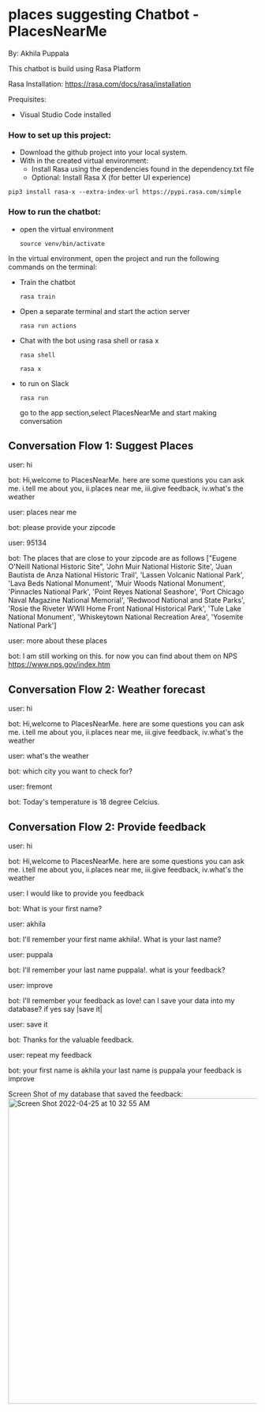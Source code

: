 # places suggesting Chatbot - PlacesNearMe
By: Akhila Puppala

This chatbot is build using Rasa Platform

Rasa Installation:
https://rasa.com/docs/rasa/installation

Prequisites: 
* Visual Studio Code installed

### **How to set up this project:**
* Download the github project into your local system. 
* With in the created virtual environment:
  * Install Rasa using the dependencies found in the dependency.txt file
  * Optional: Install Rasa X (for better UI experience)
 ```
 pip3 install rasa-x --extra-index-url https://pypi.rasa.com/simple
 ```

### **How to run the chatbot:**
* open the virtual environment
  ```
  source venv/bin/activate
  ```
In the virtual environment, open the project and run the following commands on the terminal:
* Train the chatbot
  ```
  rasa train
  ```
* Open a separate terminal and start the action server
  ```
  rasa run actions
  ```
* Chat with the bot using rasa shell or rasa x
  ```
  rasa shell
  ```
  ```
  rasa x
  ```
* to run on Slack 
   ```
  rasa run
  ```
  go to the app section,select PlacesNearMe and start making conversation
 
 ## Conversation Flow 1: Suggest Places
 user: hi
 
 bot: Hi,welcome to PlacesNearMe. here are some questions you can ask me. i.tell me about you, ii.places near me, iii.give feedback, iv.what's the weather
 
 user: places near me
 
 bot: please provide your zipcode
 
 user: 95134
 
 bot: The places that are close to your zipcode are as follows ["Eugene O'Neill National Historic Site", 'John Muir National Historic Site', 'Juan Bautista de Anza National Historic Trail', 'Lassen Volcanic National Park', 'Lava Beds National Monument', 'Muir Woods National Monument', 'Pinnacles National Park', 'Point Reyes National Seashore', 'Port Chicago Naval Magazine National Memorial', 'Redwood National and State Parks', 'Rosie the Riveter WWII Home Front National Historical Park', 'Tule Lake National Monument', 'Whiskeytown National Recreation Area', 'Yosemite National Park']
 
 user: more about these places
 
 bot: I am still working on this. for now you can find about them on NPS https://www.nps.gov/index.htm
 
 ## Conversation Flow 2: Weather forecast
 user: hi
 
 bot: Hi,welcome to PlacesNearMe. here are some questions you can ask me. i.tell me about you, ii.places near me, iii.give feedback, iv.what's the weather
 
 user: what's the weather
 
 bot: which city you want to check for?
 
 user: fremont
 
 bot: Today's temperature is 18 degree Celcius.
 
  ## Conversation Flow 2: Provide feedback
 user: hi
 
 bot: Hi,welcome to PlacesNearMe. here are some questions you can ask me. i.tell me about you, ii.places near me, iii.give feedback, iv.what's the weather
 
 user: I would like to provide you feedback
 
 bot: What is your first name?
 
 user: akhila
 
 bot: I'll remember your first name akhila!. What is your last name?
 
 user: puppala
 
 bot: I'll remember your last name puppala!. what is your feedback?
 
 user: improve
 
 bot: I'll remember your feedback as love!
can I save your data into my database? if yes say |save it|
 
 user: save it
 
 bot: Thanks for the valuable feedback.
 
 user: repeat my feedback
 
 bot: your first name is akhila
 your last name is puppala
 your feedback is improve
 
 Screen Shot of my database that saved the feedback:
<img width="618" alt="Screen Shot 2022-04-25 at 10 32 55 AM" src="https://user-images.githubusercontent.com/73505100/165182385-7f029149-8af6-4485-9361-f24a21a53924.png">
 
 
